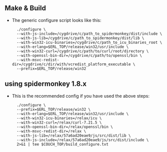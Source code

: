 
## Make & Build ###############################################################

* The generic configure script looks like this:

        ./configure \
        --with-js-include=/cygdrive/c/path_to_spidermonkey/dist/include \
        --with-js-lib=/cygdrive/c/path_to_spidermonkey/dist/lib \
        --with-win32-icu-binaries=/cygdrive/c/path_to_icu_binaries_root \
        --with-erlang=$ERL_TOP/release/win32/usr/include \
        --with-win32-curl=/cygdrive/c/path/to/curl/root/directory \
        --with-openssl-bin-dir=/cygdrive/c/path/to/openssl/bin \
        --with-msvc-redist-dir=/cygdrive/c/dir/with/vcredist_platform_executable \
        --prefix=$ERL_TOP/release/win32

## using spidermonkey 1.8.x   ###################################################

* This is the recommended config if you have used the above steps:

        ./configure \
        --prefix=$ERL_TOP/release/win32 \
        --with-erlang=$ERL_TOP/release/win32/usr/include \
        --with-win32-icu-binaries=/relax/icu \
        --with-win32-curl=/relax/curl-7.21.5 \
        --with-openssl-bin-dir=/relax/openssl/bin \
        --with-msvc-redist-dir=/relax \
        --with-js-lib=/relax/57a6ad20eae9/js/src/dist/lib \
        --with-js-include=/relax/57a6ad20eae9/js/src/dist/include \
        2>&1 | tee $COUCH_TOP/build_configure.txt

